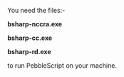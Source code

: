 You need the files:-

**bsharp-nccra.exe**

**bsharp-cc.exe**

**bsharp-rd.exe**

to run PebbleScript on your machine.
